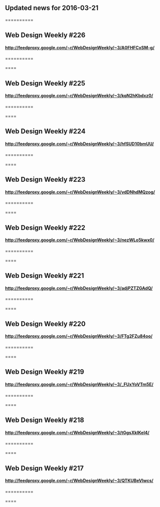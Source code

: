 ## Updated news for 2016-03-21 

==========
## Web Design Weekly #226
#### http://feedproxy.google.com/~r/WebDesignWeekly/~3/A0FHFCxSM-g/

==========

====
## Web Design Weekly #225
#### http://feedproxy.google.com/~r/WebDesignWeekly/~3/kqN2hKbdxz0/

==========

====
## Web Design Weekly #224
#### http://feedproxy.google.com/~r/WebDesignWeekly/~3/hfSUD10bmUU/

==========

====
## Web Design Weekly #223
#### http://feedproxy.google.com/~r/WebDesignWeekly/~3/vdDNhdMQzog/

==========

====
## Web Design Weekly #222
#### http://feedproxy.google.com/~r/WebDesignWeekly/~3/nezWLo5kwx0/

==========

====
## Web Design Weekly #221
#### http://feedproxy.google.com/~r/WebDesignWeekly/~3/adjPZTZGAdQ/

==========

====
## Web Design Weekly #220
#### http://feedproxy.google.com/~r/WebDesignWeekly/~3/FTg2FZu84oo/

==========

====
## Web Design Weekly #219
#### http://feedproxy.google.com/~r/WebDesignWeekly/~3/_FUxYoVTm5E/

==========

====
## Web Design Weekly #218
#### http://feedproxy.google.com/~r/WebDesignWeekly/~3/tGgsXkIKeI4/

==========

====
## Web Design Weekly #217
#### http://feedproxy.google.com/~r/WebDesignWeekly/~3/QTKUBeVlwcs/

==========

====

